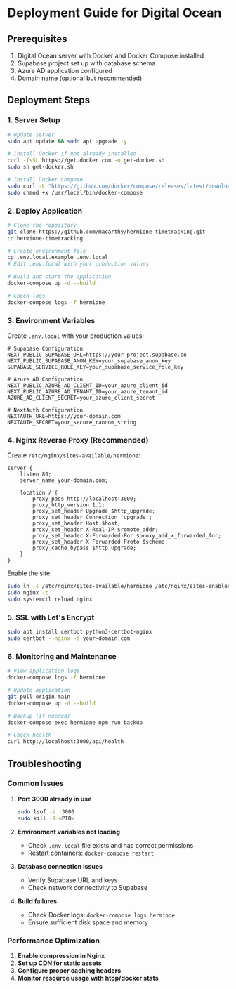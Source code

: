 # Deployment Guide for Digital Ocean

## Prerequisites

1. Digital Ocean server with Docker and Docker Compose installed
2. Supabase project set up with database schema
3. Azure AD application configured
4. Domain name (optional but recommended)

## Deployment Steps

### 1. Server Setup

```bash
# Update server
sudo apt update && sudo apt upgrade -y

# Install Docker if not already installed
curl -fsSL https://get.docker.com -o get-docker.sh
sudo sh get-docker.sh

# Install Docker Compose
sudo curl -L "https://github.com/docker/compose/releases/latest/download/docker-compose-$(uname -s)-$(uname -m)" -o /usr/local/bin/docker-compose
sudo chmod +x /usr/local/bin/docker-compose
```

### 2. Deploy Application

```bash
# Clone the repository
git clone https://github.com/macarthy/hermione-timetracking.git
cd hermione-timetracking

# Create environment file
cp .env.local.example .env.local
# Edit .env.local with your production values

# Build and start the application
docker-compose up -d --build

# Check logs
docker-compose logs -f hermione
```

### 3. Environment Variables

Create `.env.local` with your production values:

```env
# Supabase Configuration
NEXT_PUBLIC_SUPABASE_URL=https://your-project.supabase.co
NEXT_PUBLIC_SUPABASE_ANON_KEY=your_supabase_anon_key
SUPABASE_SERVICE_ROLE_KEY=your_supabase_service_role_key

# Azure AD Configuration
NEXT_PUBLIC_AZURE_AD_CLIENT_ID=your_azure_client_id
NEXT_PUBLIC_AZURE_AD_TENANT_ID=your_azure_tenant_id
AZURE_AD_CLIENT_SECRET=your_azure_client_secret

# NextAuth Configuration
NEXTAUTH_URL=https://your-domain.com
NEXTAUTH_SECRET=your_secure_random_string
```

### 4. Nginx Reverse Proxy (Recommended)

Create `/etc/nginx/sites-available/hermione`:

```nginx
server {
    listen 80;
    server_name your-domain.com;

    location / {
        proxy_pass http://localhost:3000;
        proxy_http_version 1.1;
        proxy_set_header Upgrade $http_upgrade;
        proxy_set_header Connection 'upgrade';
        proxy_set_header Host $host;
        proxy_set_header X-Real-IP $remote_addr;
        proxy_set_header X-Forwarded-For $proxy_add_x_forwarded_for;
        proxy_set_header X-Forwarded-Proto $scheme;
        proxy_cache_bypass $http_upgrade;
    }
}
```

Enable the site:
```bash
sudo ln -s /etc/nginx/sites-available/hermione /etc/nginx/sites-enabled/
sudo nginx -t
sudo systemctl reload nginx
```

### 5. SSL with Let's Encrypt

```bash
sudo apt install certbot python3-certbot-nginx
sudo certbot --nginx -d your-domain.com
```

### 6. Monitoring and Maintenance

```bash
# View application logs
docker-compose logs -f hermione

# Update application
git pull origin main
docker-compose up -d --build

# Backup (if needed)
docker-compose exec hermione npm run backup

# Check health
curl http://localhost:3000/api/health
```

## Troubleshooting

### Common Issues

1. **Port 3000 already in use**
   ```bash
   sudo lsof -i :3000
   sudo kill -9 <PID>
   ```

2. **Environment variables not loading**
   - Check `.env.local` file exists and has correct permissions
   - Restart containers: `docker-compose restart`

3. **Database connection issues**
   - Verify Supabase URL and keys
   - Check network connectivity to Supabase

4. **Build failures**
   - Check Docker logs: `docker-compose logs hermione`
   - Ensure sufficient disk space and memory

### Performance Optimization

1. **Enable compression in Nginx**
2. **Set up CDN for static assets**
3. **Configure proper caching headers**
4. **Monitor resource usage with htop/docker stats**